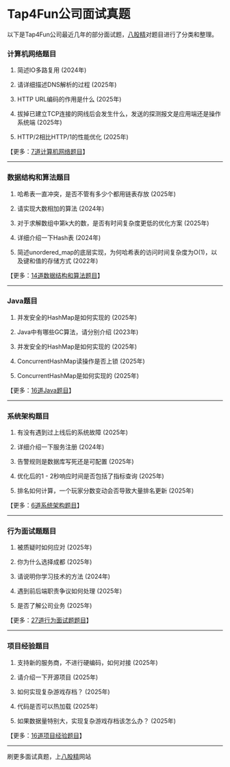# Tap4Fun公司面试真题

以下是Tap4Fun公司最近几年的部分面试题，[八股精](https://www.bagujing.com)对题目进行了分类和整理。

### 计算机网络题目

1. 简述IO多路复用 (2024年) 

2. 请详细描述DNS解析的过程 (2025年) 

3. HTTP URL编码的作用是什么 (2025年) 

4. 拔掉已建立TCP连接的网线后会发生什么，发送的探测报文是应用端还是操作系统端 (2025年) 

5. HTTP/2相比HTTP/1的性能优化 (2025年) 

【更多：[7道计算机网络题目](https://www.bagujing.com/companies)】


---

### 数据结构和算法题目

1. 哈希表一直冲突，是否不管有多少个都用链表存放 (2025年) 

2. 请实现大数相加的算法 (2024年) 

3. 对于求解数组中第k大的数，是否有时间复杂度更低的优化方案 (2025年) 

4. 详细介绍一下Hash表 (2024年) 

5. 简述unordered_map的底层实现，为何哈希表的访问时间复杂度为O(1)，以及键和值的存储方式 (2022年) 

【更多：[14道数据结构和算法题目](https://www.bagujing.com/companies)】


---

### Java题目

1. 并发安全的HashMap是如何实现的 (2025年) 

2. Java中有哪些GC算法，请分别介绍 (2023年) 

3. 并发安全的HashMap是如何实现的 (2025年) 

4. ConcurrentHashMap读操作是否上锁 (2025年) 

5. ConcurrentHashMap是如何实现的 (2025年) 

【更多：[16道Java题目](https://www.bagujing.com/companies)】


---

### 系统架构题目

1. 有没有遇到过上线后的系统故障 (2025年) 

2. 详细介绍一下服务注册 (2024年) 

3. 告警规则是数据库写死还是可配置 (2025年) 

4. 优化后的1 - 2秒响应时间是否包括了指标查询 (2025年) 

5. 排名如何计算，一个玩家分数变动会否导致大量排名更新 (2025年) 

【更多：[6道系统架构题目](https://www.bagujing.com/companies)】


---

### 行为面试题题目

1. 被质疑时如何应对 (2025年) 

2. 你为什么选择成都 (2025年) 

3. 请说明你学习技术的方法 (2024年) 

4. 遇到前后端职责争议如何处理 (2025年) 

5. 是否了解公司业务 (2025年) 

【更多：[27道行为面试题题目](https://www.bagujing.com/companies)】


---

### 项目经验题目

1. 支持新的服务商，不进行硬编码，如何对接 (2025年) 

2. 请介绍一下开源项目 (2025年) 

3. 如何实现复杂游戏存档？ (2025年) 

4. 代码是否可以热加载 (2025年) 

5. 如果数据量特别大，实现复杂游戏存档该怎么办？ (2025年) 

【更多：[16道项目经验题目](https://www.bagujing.com/companies)】


---

刷更多面试真题，上[八股精](https://www.bagujing.com)网站